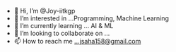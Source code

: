 - 👋 Hi, I’m @Joy-iitkgp
- 👀 I’m interested in ...Programming, Machine Learning
- 🌱 I’m currently learning ... AI & ML
- 💞️ I’m looking to collaborate on ... 
- 📫 How to reach me ...jsaha158@gmail.com

<!---
Joy-iitkgp/Joy-iitkgp is a ✨ special ✨ repository because its `README.md` (this file) appears on your GitHub profile.
You can click the Preview link to take a look at your changes.
--->
